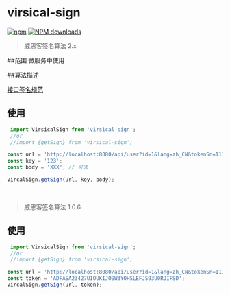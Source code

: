 # virsical-sign


[![npm](https://img.shields.io/npm/v/virsical-sign.svg?maxAge=2592000?style=plastic)](https://www.npmjs.com/package/virsical-sign)
[![NPM downloads](http://img.shields.io/npm/dm/virsical-sign.svg?style=flat-plastic)](https://npmjs.org/package/virsical-sign)

> 威思客签名算法 2.x

##范围
微服务中使用

##算法描述

[接口签名规范](https://docs.rd.virsical.cn/microservice/2wei-fu-wu-kai-fa-gui-fan/jie-kou-qian-ming.html)

## 使用

```js
 import VirsicalSign from 'virsical-sign';
 //or
 //import {getSign} from 'virsical-sign';

const url = 'http://localhost:8080/api/user?id=1&lang=zh_CN&tokenSn=1111';
const key = '123';
const body = 'XXX'; // 可选

VircalSign.getSign(url, key, body);
```

&nbsp; 

> 威思客签名算法 1.0.6

## 使用

```js
 import VirsicalSign from 'virsical-sign';
 //or
 //import {getSign} from 'virsical-sign';

const url = 'http://localhost:8080/api/user?id=1&lang=zh_CN&tokenSn=1111';
const token = 'ADFASA23427UIOUKIJO9W3YOHSLEFJS93U0RJIFSD';
VircalSign.getSign(url, token);
```
